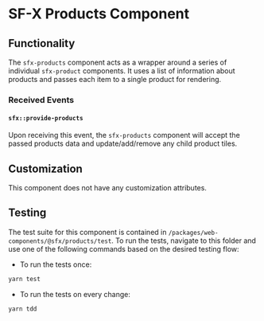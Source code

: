 # SF-X Products Component

## Functionality
The `sfx-products` component acts as a wrapper around a series of individual
`sfx-product` components. It uses a list of information about products
and passes each item to a single product for rendering.

### Received Events

#### `sfx::provide-products`
Upon receiving this event, the `sfx-products` component will accept
the passed products data and update/add/remove any child product tiles.

## Customization
This component does not have any customization attributes.

## Testing
The test suite for this component is contained in `/packages/web-components/@sfx/products/test`.
To run the tests, navigate to this folder and use one of the following commands based on the desired testing flow:

- To run the tests once:

 ```sh
yarn test
```

- To run the tests on every change:

```sh
yarn tdd
```
